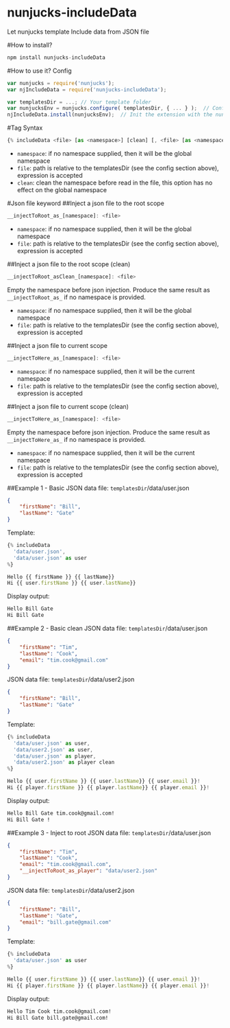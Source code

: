 # nunjucks-includeData
Let nunjucks template Include data from JSON file

#How to install?
```javascript
npm install nunjucks-includeData
```

#How to use it?
Config
```javascript
var nunjucks = require('nunjucks');
var njIncludeData = require('nunjucks-includeData');

var templatesDir = ...; // Your template folder
var nunjucksEnv = nunjucks.configure( templatesDir, { ... } );  // Config your nunjucks with the templateDir
njIncludeData.install(nunjucksEnv);  // Init the extension with the nunjucks environment
```

#Tag Syntax
```javascript
{% includeData <file> [as <namespace>] [clean] [, <file> [as <namespace>] [clean], ...] %}
```
- `namespace`: if no namespace supplied, then it will be the global namespace
- `file`: path is relative to the templatesDir (see the config section above), expression is accepted
- `clean`: clean the namespace before read in the file, this option has no effect on the global namespace

#Json file keyword
##Inject a json file to the root scope
```javascript
__injectToRoot_as_[namespace]: <file>
```
- `namespace`: if no namespace supplied, then it will be the global namespace
- `file`: path is relative to the templatesDir (see the config section above), expression is accepted

##Inject a json file to the root scope (clean)
```javascript
__injectToRoot_asClean_[namespace]: <file>
```
Empty the namespace before json injection.  Produce the same result as `__injectToRoot_as_` if no namespace is provided.
- `namespace`: if no namespace supplied, then it will be the global namespace
- `file`: path is relative to the templatesDir (see the config section above), expression is accepted

##Inject a json file to current scope
```javascript
__injectToHere_as_[namespace]: <file>
```
- `namespace`: if no namespace supplied, then it will be the current namespace
- `file`: path is relative to the templatesDir (see the config section above), expression is accepted

##Inject a json file to current scope (clean)
```javascript
__injectToHere_as_[namespace]: <file>
```
Empty the namespace before json injection.  Produce the same result as `__injectToHere_as_` if no namespace is provided.
- `namespace`: if no namespace supplied, then it will be the current namespace
- `file`: path is relative to the templatesDir (see the config section above), expression is accepted

##Example 1 - Basic
JSON data file: `templatesDir`/data/user.json
```json
{
	"firstName": "Bill",
	"lastName": "Gate"
}
```
Template:
```javascript
{% includeData
  'data/user.json',
  'data/user.json' as user
%}

Hello {{ firstName }} {{ lastName}}
Hi {{ user.firstName }} {{ user.lastName}}
```
Display output:
```html
Hello Bill Gate
Hi Bill Gate
```
##Example 2 - Basic clean
JSON data file: `templatesDir`/data/user.json
```json
{
	"firstName": "Tim",
	"lastName": "Cook",
	"email": "tim.cook@gmail.com"
}
```
JSON data file: `templatesDir`/data/user2.json
```json
{
	"firstName": "Bill",
	"lastName": "Gate"
}
```
Template:
```javascript
{% includeData
  'data/user.json' as user,
  'data/user2.json' as user,
  'data/user.json' as player,
  'data/user2.json' as player clean
%}

Hello {{ user.firstName }} {{ user.lastName}} {{ user.email }}!
Hi {{ player.firstName }} {{ player.lastName}} {{ player.email }}!
```
Display output:
```html
Hello Bill Gate tim.cook@gmail.com!
Hi Bill Gate !
```
##Example 3 - Inject to root
JSON data file: `templatesDir`/data/user.json
```json
{
	"firstName": "Tim",
	"lastName": "Cook",
	"email": "tim.cook@gmail.com",
	"__injectToRoot_as_player": "data/user2.json"
}
```
JSON data file: `templatesDir`/data/user2.json
```json
{
	"firstName": "Bill",
	"lastName": "Gate",
	"email": "bill.gate@gmail.com"
}
```
Template:
```javascript
{% includeData
  'data/user.json' as user
%}

Hello {{ user.firstName }} {{ user.lastName}} {{ user.email }}!
Hi {{ player.firstName }} {{ player.lastName}} {{ player.email }}!
```
Display output:
```html
Hello Tim Cook tim.cook@gmail.com!
Hi Bill Gate bill.gate@gmail.com!
```

